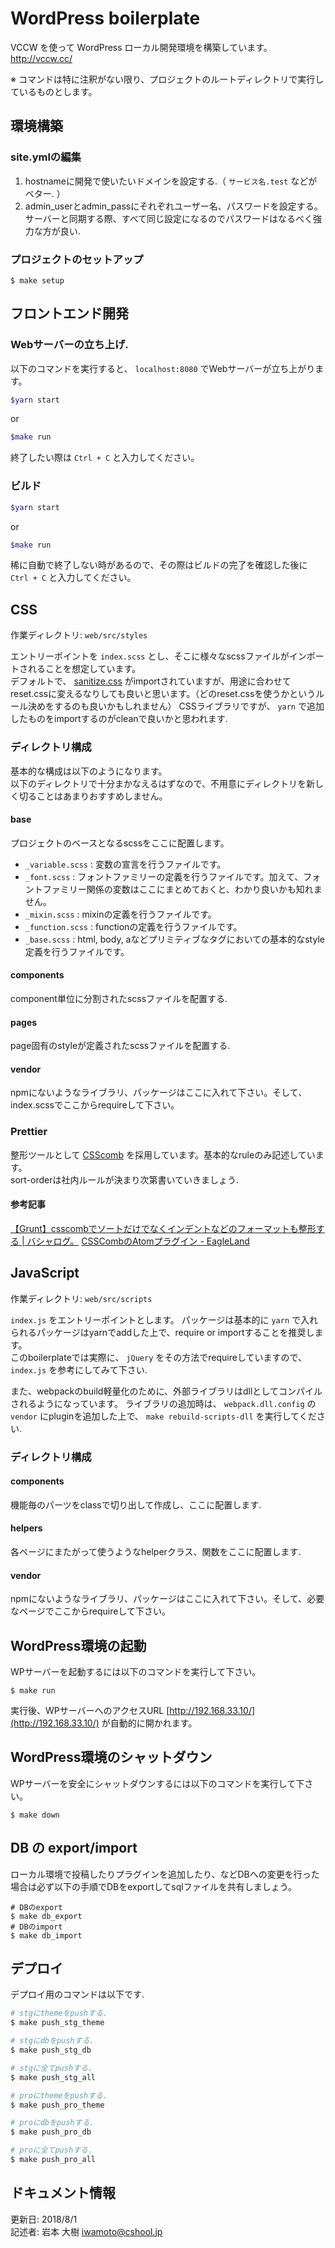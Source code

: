 # WordPress boilerplate
VCCW を使って WordPress ローカル開発環境を構築しています。   
http://vccw.cc/

※ コマンドは特に注釈がない限り、プロジェクトのルートディレクトリで実行しているものとします。

## 環境構築

### site.ymlの編集

1. hostnameに開発で使いたいドメインを設定する.（ `サービス名.test` などがベター. ）
2. admin_userとadmin_passにそれぞれユーザー名、パスワードを設定する。サーバーと同期する際、すべて同じ設定になるのでパスワードはなるべく強力な方が良い.

### プロジェクトのセットアップ

```
$ make setup
```


## フロントエンド開発

### Webサーバーの立ち上げ.
以下のコマンドを実行すると、 `localhost:8080` でWebサーバーが立ち上がります。   

```bash
$yarn start
```

or

```bash
$make run
```

終了したい際は `Ctrl + C` と入力してください。

### ビルド

```bash
$yarn start
```

or

```bash
$make run
```

稀に自動で終了しない時があるので、その際はビルドの完了を確認した後に `Ctrl + C` と入力してください。

## CSS
作業ディレクトリ: `web/src/styles`   
   
エントリーポイントを `index.scss` とし、そこに様々なscssファイルがインポートされることを想定しています。   
デフォルトで、 [sanitize.css](http://jonathantneal.github.io/sanitize.css/) がimportされていますが、用途に合わせてreset.cssに変えるなりしても良いと思います。（どのreset.cssを使うかというルール決めをするのも良いかもしれません）
CSSライブラリですが、 `yarn` で追加したものをimportするのがcleanで良いかと思われます.


### ディレクトリ構成
基本的な構成は以下のようになります。   
以下のディレクトリで十分まかなえるはずなので、不用意にディレクトリを新しく切ることはあまりおすすめしません。

#### base
プロジェクトのベースとなるscssをここに配置します。

* `_variable.scss` : 変数の宣言を行うファイルです。
* `_font.scss` : フォントファミリーの定義を行うファイルです。加えて、フォントファミリー関係の変数はここにまとめておくと、わかり良いかも知れません。
* `_mixin.scss` : mixinの定義を行うファイルです。
* `_function.scss` : functionの定義を行うファイルです。
* `_base.scss` : html, body, aなどプリミティブなタグにおいての基本的なstyle定義を行うファイルです。

#### components
component単位に分割されたscssファイルを配置する.

#### pages
page固有のstyleが定義されたscssファイルを配置する.

#### vendor
npmにないようなライブラリ、パッケージはここに入れて下さい。そして、index.scssでここからrequireして下さい。


### Prettier
整形ツールとして [CSScomb](http://csscomb.com) を採用しています。基本的なruleのみ記述しています。  
sort-orderは社内ルールが決まり次第書いていきましょう.

#### 参考記事
[【Grunt】csscombでソートだけでなくインデントなどのフォーマットも整形する \| バシャログ。](http://bashalog.c-brains.jp/14/12/01-202258.php)
[CSSCombのAtomプラグイン \- EagleLand](https://1000ch.net/posts/2015/atom-csscomb.html)


## JavaScript
作業ディレクトリ: `web/src/scripts`   
    
`index.js` をエントリーポイントとします。
パッケージは基本的に `yarn` で入れられるパッケージはyarnでaddした上で、require or importすることを推奨します。   
このboilerplateでは実際に、 `jQuery` をその方法でrequireしていますので、`index.js` を参考にしてみて下さい.   

また、webpackのbuild軽量化のために、外部ライブラリはdllとしてコンパイルされるようになっています。
ライブラリの追加時は、 `webpack.dll.config` の `vendor` にpluginを追加した上で、 `make rebuild-scripts-dll` を実行してください.

### ディレクトリ構成

#### components
機能毎のパーツをclassで切り出して作成し、ここに配置します.

#### helpers
各ページにまたがって使うようなhelperクラス、関数をここに配置します.

#### vendor
npmにないようなライブラリ、パッケージはここに入れて下さい。そして、必要なページでここからrequireして下さい。


## WordPress環境の起動
WPサーバーを起動するには以下のコマンドを実行して下さい。
```
$ make run
```

実行後、WPサーバーへのアクセスURL [http://192.168.33.10/](http://192.168.33.10/) が自動的に開かれます。

## WordPress環境のシャットダウン
WPサーバーを安全にシャットダウンするには以下のコマンドを実行して下さい。
```
$ make down
```

## DB の export/import
ローカル環境で投稿したりプラグインを追加したり、などDBへの変更を行った場合は必ず以下の手順でDBをexportしてsqlファイルを共有しましょう。

```
# DBのexport
$ make db_export
# DBのimport
$ make db_import
```

## デプロイ
デプロイ用のコマンドは以下です.

```bash
# stgにthemeをpushする.
$ make push_stg_theme

# stgにdbをpushする.
$ make push_stg_db

# stgに全てpushする.
$ make push_stg_all

# proにthemeをpushする.
$ make push_pro_theme

# proにdbをpushする.
$ make push_pro_db

# proに全てpushする.
$ make push_pro_all
```

## ドキュメント情報
更新日: 2018/8/1   
記述者: 岩本 大樹 iwamoto@cshool.jp
